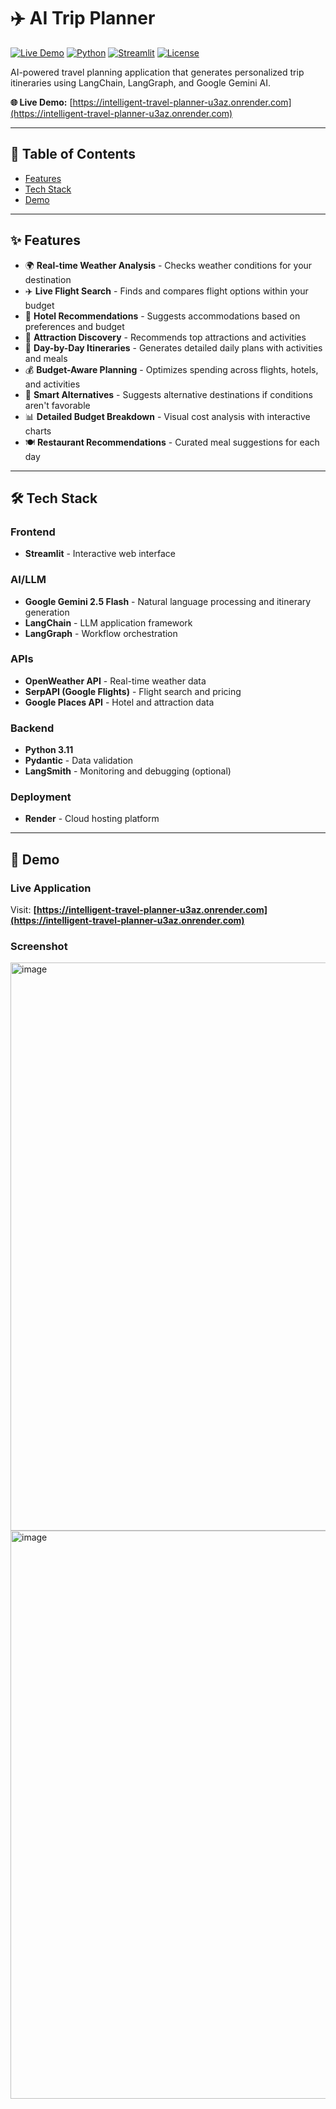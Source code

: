 # ✈️ AI Trip Planner

[![Live Demo](https://img.shields.io/badge/demo-live-brightgreen)](https://intelligent-travel-planner-u3az.onrender.com)
[![Python](https://img.shields.io/badge/python-3.11-blue)](https://www.python.org/)
[![Streamlit](https://img.shields.io/badge/streamlit-1.31.0-red)](https://streamlit.io/)
[![License](https://img.shields.io/badge/license-MIT-green)](LICENSE)

AI-powered travel planning application that generates personalized trip itineraries using LangChain, LangGraph, and Google Gemini AI.

**🌐 Live Demo:** [https://intelligent-travel-planner-u3az.onrender.com](https://intelligent-travel-planner-u3az.onrender.com)

---

## 📖 Table of Contents

- [Features](#features)
- [Tech Stack](#tech-stack)
- [Demo](#demo)

---

## ✨ Features

- 🌍 **Real-time Weather Analysis** - Checks weather conditions for your destination
- ✈️ **Live Flight Search** - Finds and compares flight options within your budget
- 🏨 **Hotel Recommendations** - Suggests accommodations based on preferences and budget
- 🎯 **Attraction Discovery** - Recommends top attractions and activities
- 📅 **Day-by-Day Itineraries** - Generates detailed daily plans with activities and meals
- 💰 **Budget-Aware Planning** - Optimizes spending across flights, hotels, and activities
- 🔄 **Smart Alternatives** - Suggests alternative destinations if conditions aren't favorable
- 📊 **Detailed Budget Breakdown** - Visual cost analysis with interactive charts
- 🍽️ **Restaurant Recommendations** - Curated meal suggestions for each day

---

## 🛠️ Tech Stack

### Frontend
- **Streamlit** - Interactive web interface

### AI/LLM
- **Google Gemini 2.5 Flash** - Natural language processing and itinerary generation
- **LangChain** - LLM application framework
- **LangGraph** - Workflow orchestration

### APIs
- **OpenWeather API** - Real-time weather data
- **SerpAPI (Google Flights)** - Flight search and pricing
- **Google Places API** - Hotel and attraction data

### Backend
- **Python 3.11**
- **Pydantic** - Data validation
- **LangSmith** - Monitoring and debugging (optional)

### Deployment
- **Render** - Cloud hosting platform

---

## 🎥 Demo

### Live Application
Visit: **[https://intelligent-travel-planner-u3az.onrender.com](https://intelligent-travel-planner-u3az.onrender.com)**

### Screenshot
<img width="707" height="909" alt="image" src="https://github.com/user-attachments/assets/0353b500-52f8-4049-a054-6a478c353686" />
<img width="697" height="909" alt="image" src="https://github.com/user-attachments/assets/11e33e90-a325-41d0-8cc5-23f541b2e4cc" />
